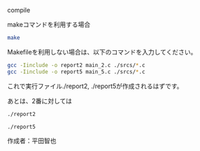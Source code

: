 compile

makeコマンドを利用する場合

```bash
make
```

Makefileを利用しない場合は、以下のコマンドを入力してください。

```bash
gcc -Iinclude -o report2 main_2.c ./srcs/*.c
gcc -Iinclude -o report5 main_5.c ./srcs/*.c

```

これで実行ファイル./report2, ./report5が作成されるはずです。

あとは、2番に対しては

```bash
./report2
```

```bash
./report5
```


作成者：平田智也
